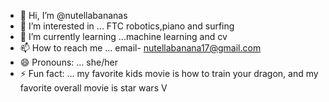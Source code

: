 - 👋 Hi, I’m @nutellabananas
- 👀 I’m interested in ... FTC robotics,piano and surfing
- 🌱 I’m currently learning ...machine learning and cv
- 📫 How to reach me ... email- nutellabanana17@gmail.com
- 😄 Pronouns: ... she/her
- ⚡ Fun fact: ... my favorite kids movie is how to train your dragon, and my favorite overall movie is star wars V

<!---
nutellabananas/nutellabananas is a ✨ special ✨ repository because its `README.md` (this file) appears on your GitHub profile.
You can click the Preview link to take a look at your changes.
--->
